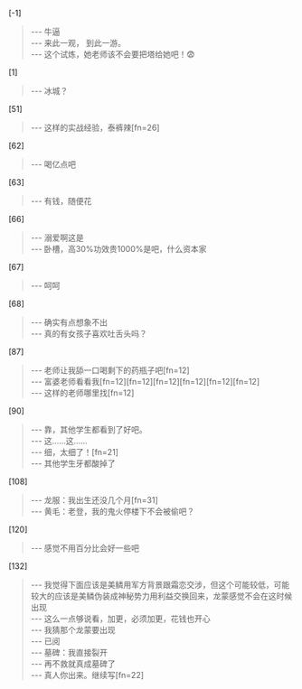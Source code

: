 
[-1] 
>--- 牛逼<br>
>--- 来此一观，
到此一游。<br>
>--- 这个试炼，她老师该不会要把塔给她吧！😨<br>

[1] 
>--- 冰城？<br>

[51] 
>--- 这样的实战经验，泰裤辣[fn=26]<br>

[62] 
>--- 喝亿点吧<br>

[63] 
>--- 有钱，随便花<br>

[66] 
>--- 溺爱啊这是<br>
>--- 卧槽，高30%功效贵1000%是吧，什么资本家<br>

[67] 
>--- 呵呵<br>

[68] 
>--- 确实有点想象不出<br>
>--- 真的有女孩子喜欢吐舌头吗？<br>

[87] 
>--- 老师让我舔一口喝剩下的药瓶子吧[fn=12]<br>
>--- 富婆老师看看我[fn=12][fn=12][fn=12][fn=12][fn=12][fn=12]<br>
>--- 这样的老师哪里找[fn=12]<br>

[90] 
>--- 靠，其他学生都看到了好吧。<br>
>--- 这……这……<br>
>--- 细，太细了！[fn=21]<br>
>--- 其他学生牙都酸掉了<br>

[108] 
>--- 龙服：我出生还没几个月[fn=31]<br>
>--- 黄毛：老登，我的鬼火停楼下不会被偷吧？<br>

[120] 
>--- 感觉不用百分比会好一些吧<br>

[132] 
>--- 我觉得下面应该是美鳞用军方背景跟霜恋交涉，但这个可能较低，可能较大的应该是美鳞伪装成神秘势力用利益交换回来，龙蒙感觉不会在这时候出现<br>
>--- 这么一点够说看，加更，必须加更，花钱也开心<br>
>--- 我猜那个龙蒙要出现<br>
>--- 已阅<br>
>--- 墓碑：我直接裂开<br>
>--- 再不救就真成墓碑了<br>
>--- 真人你出来。继续写[fn=22]<br>
